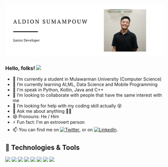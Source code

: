 ![Header](https://raw.githubusercontent.com/dionpouw/dionpouw/main/readme_header.png "Header")

### Hello, folks! <img src="https://raw.githubusercontent.com/MartinHeinz/MartinHeinz/master/wave.gif" width="30px">


- 🔭 I’m currently a student in Mulawarman University (Computer Science)
- 🌱 I’m currently learning AI,ML, Data Science and Mobile Programming
- 📢 I'm speak in Python, Kotlin, Java and C++
- 👯 I’m looking to collaborate with people that have the same interest with me
- 🤔 I’m looking for help with my coding skill actually 😵
- 💬 Ask me about anything 🤪🤪
- 😄 Pronouns: He / Him
- ⚡ Fun fact: I'm an extrovert person
- 📫 You can find me on [![Twitter][1.2]][1], or on [![LinkedIn][2.2]][2].


## 🔧 Technologies & Tools
![](https://img.shields.io/badge/OS-Arch_Linux-informational?style=flat&logo=linux&logoColor=white&color=2bbc8a)
![](https://img.shields.io/badge/Editor-IntelliJ_IDEA-informational?style=flat&logo=intellij-idea&logoColor=white&color=2bbc8a)
![](https://img.shields.io/badge/Editor-VS_Code-informational?style=flat&logo=vscode&logoColor=white&color=2bbc8a)
![](https://img.shields.io/badge/Code-Python-informational?style=flat&logo=python&logoColor=white&color=2bbc8a)
![](https://img.shields.io/badge/Code-Java-informational?style=flat&logo=java&logoColor=white&color=2bbc8a)
![](https://img.shields.io/badge/Code-Kotlin-informational?style=flat&logo=kotlin&logoColor=white&color=2bbc8a)
![](https://img.shields.io/badge/Code-C++-informational?style=flat&logo=c++&logoColor=white&color=2bbc8a)
![](https://img.shields.io/badge/Shell-ohmyzsh-informational?style=flat&logo=ohmyzsh&logoColor=white&color=2bbc8a)
<!-- Icons -->

[1.2]: http://i.imgur.com/wWzX9uB.png (twitter icon without padding)
[2.2]: https://raw.githubusercontent.com/MartinHeinz/MartinHeinz/master/linkedin-3-16.png (LinkedIn icon without padding)

<!-- Links to your social media accounts -->

[1]: https://twitter.com/aldionaldion
[2]: https://www.linkedin.com/in/aldion-sumampouw/
